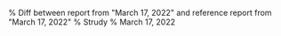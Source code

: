 % Diff between report from "March 17, 2022" and reference report from "March 17, 2022"
% Strudy
% March 17, 2022


